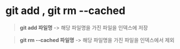 # git add , git rm --cached 

>**git add 파일명**
-> 해당 파일명을 가진 파일을 인덱스에 저장

>**git rm --cached 파일명**
-> 해당 파일명을 가진 파일을 인덱스에서 제외